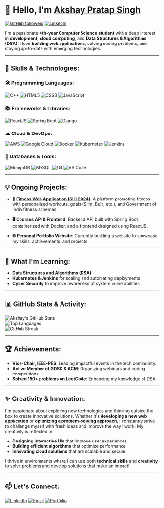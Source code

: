 # 👋 Hello, I'm [Akshay Pratap Singh](www.linkedin.com/in/akshay-pratap-singh-a309b8250) 

[![GitHub followers](https://img.shields.io/github/followers/akshayconqurers?label=Follow&style=social)](https://github.com/akshayconqurers)
[![LinkedIn](https://img.shields.io/badge/-Connect-blue?style=flat-square&logo=Linkedin&logoColor=white&link=https://www.linkedin.com/in/akshayconqurers)](https://www.linkedin.com/in/akshayconqurers)

I'm a passionate **4th-year Computer Science student** with a deep interest in **development**, **cloud computing**, and **Data Structures & Algorithms (DSA)**. I love **building web applications**, solving coding problems, and staying up-to-date with emerging technologies.

---

## 🚀 Skills & Technologies:

### 🛠 Programming Languages:
![C++](https://img.shields.io/badge/C++-00599C?style=flat&logo=cplusplus&logoColor=white) 
![HTML5](https://img.shields.io/badge/HTML5-E34F26?style=flat&logo=html5&logoColor=white)
![CSS3](https://img.shields.io/badge/CSS3-1572B6?style=flat&logo=css3&logoColor=white)
![JavaScript](https://img.shields.io/badge/JavaScript-F7DF1E?style=flat&logo=javascript&logoColor=black)

### 📚 Frameworks & Libraries:
![ReactJS](https://img.shields.io/badge/ReactJS-61DAFB?style=flat&logo=react&logoColor=black) 
![Spring Boot](https://img.shields.io/badge/Spring%20Boot-6DB33F?style=flat&logo=spring-boot&logoColor=white)
![Django](https://img.shields.io/badge/Django-092E20?style=flat&logo=django&logoColor=white)

### ☁ Cloud & DevOps:
![AWS](https://img.shields.io/badge/Amazon%20AWS-232F3E?style=flat&logo=amazon-aws&logoColor=white) 
![Google Cloud](https://img.shields.io/badge/Google%20Cloud-4285F4?style=flat&logo=google-cloud&logoColor=white)
![Docker](https://img.shields.io/badge/Docker-2496ED?style=flat&logo=docker&logoColor=white) 
![Kubernetes](https://img.shields.io/badge/Kubernetes-326CE5?style=flat&logo=kubernetes&logoColor=white) 
![Jenkins](https://img.shields.io/badge/Jenkins-D24939?style=flat&logo=jenkins&logoColor=white)

### 💾 Databases & Tools:
![MongoDB](https://img.shields.io/badge/MongoDB-47A248?style=flat&logo=mongodb&logoColor=white) 
![MySQL](https://img.shields.io/badge/MySQL-4479A1?style=flat&logo=mysql&logoColor=white)
![Git](https://img.shields.io/badge/Git-F05032?style=flat&logo=git&logoColor=white) 
![VS Code](https://img.shields.io/badge/VS%20Code-007ACC?style=flat&logo=visual-studio-code&logoColor=white)

---

## 💡 Ongoing Projects:

- **💪 [Fitness Web Application (SIH 2024)](https://github.com/akshayconqurers/fitness-web-app)**: A platform promoting fitness with personalized workouts, goals (Slim, Bulk, etc.), and Government of India fitness schemes.
  
- **🖥️ [Courses API & Frontend](https://github.com/akshayconqurers/courses-api)**: Backend API built with Spring Boot, containerized with Docker, and a frontend designed using ReactJS.

- **🌐 Personal Portfolio Website**: Currently building a website to showcase my skills, achievements, and projects.

---

## 🌱 What I'm Learning:
- **Data Structures and Algorithms (DSA)** 
- **Kubernetes & Jenkins** for scaling and automating deployments
- **Cyber Security** to improve awareness of system vulnerabilities

---

## 📊 GitHub Stats & Activity:
![Akshay's GitHub Stats](https://github-readme-stats.vercel.app/api?username=akshayconqurers&show_icons=true&theme=dark&hide=contribs,prs)  
![Top Languages](https://github-readme-stats.vercel.app/api/top-langs/?username=akshayconqurers&layout=compact&theme=dark)  
![GitHub Streak](https://streak-stats.demolab.com?user=akshayconqurers&theme=highcontrast&border_radius=4.5)

---

## 🏆 Achievements:
- **Vice-Chair, IEEE-PES**: Leading impactful events in the tech community.
- **Active Member of GDSC & ACM**: Organizing webinars and coding competitions.
- **Solved 150+ problems on LeetCode**: Enhancing my knowledge of DSA.

---

## ✨ Creativity & Innovation:
I'm passionate about exploring new technologies and thinking outside the box to create innovative solutions. Whether it's **developing a new web application** or **optimizing a problem-solving approach**, I constantly strive to challenge myself with fresh ideas and improve the way I work. My creativity is reflected in:
- **Designing interactive UIs** that improve user experiences
- **Building efficient algorithms** that optimize performance
- **Innovating cloud solutions** that are scalable and secure

I thrive in environments where I can use both **technical skills** and **creativity** to solve problems and develop solutions that make an impact!

---

## 📫 Let's Connect:
[![LinkedIn](https://img.shields.io/badge/LinkedIn-0077B5?style=flat&logo=linkedin&logoColor=white)](https://www.linkedin.com/in/akshayconqurers)
[![Email](https://img.shields.io/badge/Email-D14836?style=flat&logo=gmail&logoColor=white)](mailto:akshaypsingh@example.com)
[![Portfolio](https://img.shields.io/badge/Portfolio-2E3440?style=flat&logo=firefox&logoColor=white)](#)

